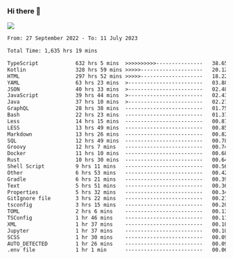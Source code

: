 ### Hi there 👋

<!--<a href="https://github.com/search?o=desc&q=author%3Abushiyi&s=committer-date&type=Commits">-->
<!--    <img align="center" height = "178" src="https://github-readme-stats.vercel.app/api?username=bushiyi&count_private=true&show_icons=true&theme=noctis_minimus&hide=contribs&include_all_commits=true" />-->
<!--</a>-->
<!--<a href="https://github.com/bushiyi?tab=repositories">-->
<!--    <img align="center" height = "178" src="https://github-readme-stats.vercel.app/api/top-langs/?username=bushiyi&count_private=true&theme=noctis_minimus" />-->
<!--</a>-->
 
<!-- [![Ashutosh's github activity graph](https://activity-graph.herokuapp.com/graph?username=bushiyi&theme=react&bg_color=1B2932&point=698B69&line=698B69)](https://github.com/ashutosh00710/github-readme-activity-graph)
 -->


![](https://raw.githubusercontent.com/bushiyi/bushiyi/master/assets/github-contribution-grid-snake.svg)

<!--START_SECTION:waka-->

```txt
From: 27 September 2022 - To: 11 July 2023

Total Time: 1,635 hrs 19 mins

TypeScript            632 hrs 5 mins  >>>>>>>>>>---------------   38.65 %
Kotlin                328 hrs 59 mins >>>>>--------------------   20.12 %
HTML                  297 hrs 52 mins >>>>>--------------------   18.22 %
YAML                  63 hrs 23 mins  >------------------------   03.88 %
JSON                  40 hrs 33 mins  >------------------------   02.48 %
JavaScript            39 hrs 44 mins  >------------------------   02.43 %
Java                  37 hrs 10 mins  >------------------------   02.27 %
GraphQL               28 hrs 38 mins  -------------------------   01.75 %
Bash                  22 hrs 23 mins  -------------------------   01.37 %
Less                  14 hrs 15 mins  -------------------------   00.87 %
LESS                  13 hrs 49 mins  -------------------------   00.85 %
Markdown              13 hrs 26 mins  -------------------------   00.82 %
SQL                   12 hrs 49 mins  -------------------------   00.78 %
Groovy                12 hrs 7 mins   -------------------------   00.74 %
Docker                11 hrs 10 mins  -------------------------   00.68 %
Rust                  10 hrs 30 mins  -------------------------   00.64 %
Shell Script          9 hrs 11 mins   -------------------------   00.56 %
Other                 6 hrs 53 mins   -------------------------   00.42 %
Gradle                6 hrs 21 mins   -------------------------   00.39 %
Text                  5 hrs 51 mins   -------------------------   00.36 %
Properties            5 hrs 32 mins   -------------------------   00.34 %
GitIgnore file        3 hrs 22 mins   -------------------------   00.21 %
tsconfig              3 hrs 15 mins   -------------------------   00.20 %
TOML                  2 hrs 6 mins    -------------------------   00.13 %
TSConfig              1 hr 46 mins    -------------------------   00.11 %
XML                   1 hr 37 mins    -------------------------   00.10 %
Jupyter               1 hr 37 mins    -------------------------   00.10 %
SCSS                  1 hr 30 mins    -------------------------   00.09 %
AUTO_DETECTED         1 hr 26 mins    -------------------------   00.09 %
.env file             1 hr 1 min      -------------------------   00.06 %
```

<!--END_SECTION:waka-->

